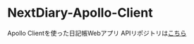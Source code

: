 # NextDiary-Apollo-Client
Apollo Clientを使った日記帳Webアプリ
APIリポジトリは[こちら](https://github.com/kirby0113/NestJS-Practice)
